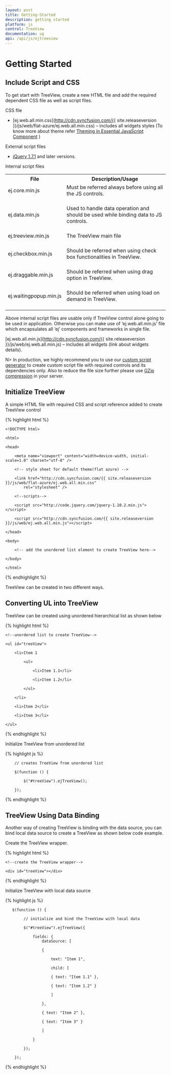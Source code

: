 ```yaml
---
layout: post
title: Getting-Started
description: getting started
platform: js
control: TreeView
documentation: ug
api: /api/js/ejtreeview
---
```


# Getting Started	

## Include Script and CSS

To get start with TreeView, create a new HTML file and add the required dependent CSS file as well as script files.

CSS file

* [ej.web.all.min.css](http://cdn.syncfusion.com/{{ site.releaseversion }}/js/web/flat-azure/ej.web.all.min.css) – includes all widgets styles (To know more about theme refer [Theming in Essential JavaScript Component](https://help.syncfusion.com/js/theming-in-essential-javascript-components) )

External script files

* [jQuery 1.7.1](http://jquery.com/#) and later versions.

Internal script files

<table>
<tr>
<th>
File</th><th>
Description/Usage</th></tr>
<tr>
<td>
ej.core.min.js<br/><br/></td><td>
Must be referred always before using all the JS controls.<br/><br/></td></tr>
<tr>
<td>
ej.data.min.js<br/><br/></td><td>
Used to handle data operation and should be used while binding data to JS controls.<br/><br/></td></tr>
<tr>
<td>
ej.treeview.min.js<br/><br/></td><td>
The TreeView main file<br/><br/></td></tr>
<tr>
<td>
ej.checkbox.min.js<br/><br/></td><td>
Should be referred when using check box functionalities in TreeView.  <br/><br/></td></tr>
<tr>
<td>
ej.draggable.min.js<br/><br/></td><td>
Should be referred when using drag option in TreeView.<br/><br/></td></tr>
<tr>
<td>
ej.waitingpopup.min.js<br/><br/></td><td>
Should be referred when using load on demand in TreeView.<br/><br/></td></tr>
</table>
Above internal script files are usable only if TreeView control alone going to be used in application. Otherwise you can make use of ‘ej.web.all.min.js’ file which encapsulates all ‘ej’ components and frameworks in single file.

[ej.web.all.min.js](http://cdn.syncfusion.com/{{ site.releaseversion }}/js/web/ej.web.all.min.js) – includes all widgets (link about widgets details).

N>  In production, we highly recommend you to use our [custom script generator](https://help.syncfusion.com/js/include-only-the-needed-widgets) to create custom script file with required controls and its dependencies only. Also to reduce the file size further please use [GZip compression](https://developers.google.com/web/fundamentals/performance/optimizing-content-efficiency/optimize-encoding-and-transfer?hl=en#text-compression-with-gzip) in your server. 

## Initialize TreeView

A simple HTML file with required CSS and script reference added to create TreeView control

{% highlight html %}

    <!DOCTYPE html>

    <html>

    <head>

        <meta name="viewport" content="width=device-width, initial-scale=1.0" charset="utf-8" />

        <!-- style sheet for default theme(flat azure) -->

        <link href="http://cdn.syncfusion.com/{{ site.releaseversion }}/js/web/flat-azure/ej.web.all.min.css"
            rel="stylesheet" />

        <!--scripts-->

        <script src="http://code.jquery.com/jquery-1.10.2.min.js"></script>

        <script src="http://cdn.syncfusion.com/{{ site.releaseversion }}/js/web/ej.web.all.min.js"></script>

    </head>

    <body>

        <!-- add the unordered list element to create TreeView here-->

    </body>

    </html>


{% endhighlight %}

TreeView can be created in two different ways.

## Converting UL into TreeView 

TreeView can be created using unordered hierarchical list as shown below

{% highlight html %}

    <!--unordered list to create TreeView-->

    <ul id="treeView">

        <li>Item 1

            <ul>

                <li>Item 1.1</li>

                <li>Item 1.2</li>

            </ul>

        </li>

        <li>Item 2</li>

        <li>Item 3</li>

    </ul>

{% endhighlight %}

Initialize TreeView from unordered list

{% highlight js %}

        // creates TreeView from unordered list

        $(function () {

            $("#treeView").ejTreeView();

        });

{% endhighlight %}

## TreeView Using Data Binding

Another way of creating TreeView is binding with the data source, you can bind local data source to create a TreeView as shown below code example.

Create the TreeView wrapper. 

{% highlight html %}

    <!--create the TreeView wrapper-->

    <div id="treeView"></div>

{% endhighlight %}

Initialize TreeView with local data source

{% highlight js %}

       $(function () {

            // initialize and bind the TreeView with local data

            $("#treeView").ejTreeView({

                fields: {
                    dataSource: [

                    {

                        text: "Item 1",

                        child: [

                        { text: "Item 1.1" },

                        { text: "Item 1.2" }

                        ]

                    },

                    { text: "Item 2" },

                    { text: "Item 3" }

                    ]

                }

            });

        });

{% endhighlight %}

